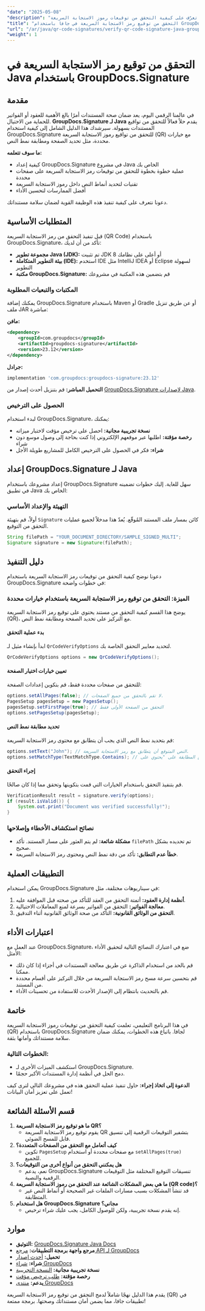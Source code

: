 ```yaml
---
"date": "2025-05-08"
"description": "تعرّف على كيفية التحقق من توقيعات رموز الاستجابة السريعة (QR) في جافا باستخدام مكتبة GroupDocs.Signature الفعّالة. يغطي هذا الدليل الإعداد وخيارات التحقق وأفضل الممارسات."
"title": "التحقق من توقيع رمز الاستجابة السريعة في جافا باستخدام GroupDocs.Signature - دليل شامل"
"url": "/ar/java/qr-code-signatures/verify-qr-code-signature-java-groupdocs-signature/"
"weight": 1
---
```


# التحقق من توقيع رمز الاستجابة السريعة في Java باستخدام GroupDocs.Signature

## مقدمة

في عالمنا الرقمي اليوم، يعد ضمان صحة المستندات أمرًا بالغ الأهمية للعقود أو الفواتير للحماية من الاحتيال. **GroupDocs.Signature لـ Java** يقدم حلاً فعالاً للتحقق من تواقيع المستندات بسهولة. سيرشدك هذا الدليل الشامل إلى كيفية استخدام GroupDocs.Signature للتحقق من تواقيع رموز الاستجابة السريعة (QR) مع خيارات محددة، مثل تحديد الصفحة ومطابقة نمط النص.

**ما سوف تتعلمه:**

- كيفية إعداد GroupDocs.Signature في مشروع Java الخاص بك
- عملية خطوة بخطوة للتحقق من توقيعات رمز الاستجابة السريعة على صفحات محددة
- تقنيات لتحديد أنماط النص داخل رموز الاستجابة السريعة
- أفضل الممارسات لتحسين الأداء

دعونا نتعرف على كيفية تنفيذ هذه الوظيفة القوية لضمان سلامة مستنداتك.

## المتطلبات الأساسية

قبل تنفيذ التحقق من رمز الاستجابة السريعة (QR Code) باستخدام GroupDocs.Signature، تأكد من أن لديك:

- **مجموعة تطوير Java (JDK):** تم تثبيت JDK 8 أو أعلى على نظامك
- **بيئة التطوير المتكاملة (IDE):** استخدم IDE مثل IntelliJ IDEA أو Eclipse لسهولة التطوير
- **مكتبة GroupDocs.Signature:** قم بتضمين هذه المكتبة في مشروعك

### المكتبات والتبعيات المطلوبة

يمكنك إضافة GroupDocs.Signature باستخدام Maven أو Gradle أو عن طريق تنزيل ملف JAR مباشرة:

**مافن:**

```xml
<dependency>
    <groupId>com.groupdocs</groupId>
    <artifactId>groupdocs-signature</artifactId>
    <version>23.12</version>
</dependency>
```

**جرادل:**

```gradle
implementation 'com.groupdocs:groupdocs-signature:23.12'
```

**التحميل المباشر:** 
قم بتنزيل أحدث إصدار من [GroupDocs.Signature لإصدارات Java](https://releases.groupdocs.com/signature/java/).

### الحصول على الترخيص

لبدء استخدام GroupDocs.Signature، يمكنك:

- **نسخة تجريبية مجانية:** احصل على ترخيص مؤقت لاختبار ميزاته
- **رخصة مؤقتة:** اطلبها عبر موقعهم الإلكتروني إذا كنت بحاجة إلى وصول موسع دون شراء
- **شراء:** فكر في الحصول على الترخيص الكامل للمشاريع طويلة الأجل

## إعداد GroupDocs.Signature لـ Java

إعداد مشروعك باستخدام GroupDocs.Signature سهل للغاية. إليك خطوات تضمينه في تطبيق Java الخاص بك:

### التهيئة والإعداد الأساسي

أولاً، قم بتهيئة `Signature` كائن بمسار ملف المستند المُوقّع. يُعدّ هذا مدخلاً لجميع عمليات التحقق من التوقيع.

```java
String filePath = "YOUR_DOCUMENT_DIRECTORY/SAMPLE_SIGNED_MULTI";
Signature signature = new Signature(filePath);
```

## دليل التنفيذ

دعونا نوضح كيفية التحقق من توقيعات رمز الاستجابة السريعة باستخدام GroupDocs.Signature في خطوات واضحة:

### الميزة: التحقق من توقيع رمز الاستجابة السريعة باستخدام خيارات محددة

يوضح هذا القسم كيفية التحقق من مستند يحتوي على توقيع رمز الاستجابة السريعة (QR)، مع التركيز على تحديد الصفحة ومطابقة نمط النص.

#### بدء عملية التحقق

ابدأ بإنشاء مثيل لـ `QrCodeVerifyOptions` لتحديد معايير التحقق الخاصة بك.

```java
QrCodeVerifyOptions options = new QrCodeVerifyOptions();
```

#### تعيين خيارات اختيار الصفحة

للتحقق من صفحات محددة فقط، قم بتكوين إعدادات الصفحة:

```java
options.setAllPages(false); // لا تقم بالتحقق من جميع الصفحات.
PagesSetup pagesSetup = new PagesSetup();
pagesSetup.setFirstPage(true); // التحقق من الصفحة الأولى فقط
options.setPagesSetup(pagesSetup);
```

#### تحديد مطابقة نمط النص

قم بتحديد نمط النص الذي يجب أن يتطابق مع محتوى رمز الاستجابة السريعة:

```java
options.setText("John"); // النص المتوقع أن يتطابق مع رمز الاستجابة السريعة.
options.setMatchType(TextMatchType.Contains); // تم ضبط نوع المطابقة على "يحتوي على".
```

#### إجراء التحقق

قم بتنفيذ التحقق باستخدام الخيارات التي قمت بتكوينها وتحقق مما إذا كان صالحًا.

```java
VerificationResult result = signature.verify(options);
if (result.isValid()) {
    System.out.print("Document was verified successfully!");
}
```

### نصائح استكشاف الأخطاء وإصلاحها

- **مشكلة شائعة:** لم يتم العثور على مسار المستند. تأكد `filePath` تم تحديده بشكل صحيح.
- **خطأ عدم التطابق:** تأكد من دقة نمط النص ومحتوى رمز الاستجابة السريعة.

## التطبيقات العملية

يمكن استخدام GroupDocs.Signature في سيناريوهات مختلفة، مثل:

1. **أنظمة إدارة العقود:** أتمتة التحقق من العقد للتأكد من صحته قبل الموافقة عليه.
2. **معالجة الفواتير:** التحقق من الفواتير بسرعة لمنع المعاملات الاحتيالية.
3. **التحقق من الوثائق القانونية:** التأكد من صحة الوثائق القانونية أثناء التدقيق.

## اعتبارات الأداء

عند العمل مع GroupDocs.Signature، ضع في اعتبارك النصائح التالية لتحقيق الأداء الأمثل:

- قم بالحد من استخدام الذاكرة عن طريق معالجة المستندات في أجزاء إذا كان ذلك ممكنا.
- قم بتحسين سرعة مسح رمز الاستجابة السريعة من خلال التركيز على أقسام محددة من المستند.
- قم بالتحديث بانتظام إلى الإصدار الأحدث للاستفادة من تحسينات الأداء.

## خاتمة

في هذا البرنامج التعليمي، تعلمت كيفية التحقق من توقيعات رموز الاستجابة السريعة (QR) باستخدام GroupDocs.Signature لجافا. باتباع هذه الخطوات، يمكنك ضمان سلامة مستنداتك وأمانها بثقة. 

### الخطوات التالية:

- استكشف الميزات الأخرى لـ GroupDocs.Signature.
- دمج الحل في أنظمة إدارة المستندات الأكبر حجمًا.

**الدعوة إلى اتخاذ إجراء:** حاول تنفيذ عملية التحقق هذه في مشروعك التالي لترى كيف تعمل على تعزيز أمان البيانات!

## قسم الأسئلة الشائعة

1. **ما هو توقيع رمز الاستجابة السريعة QR؟**
   - يقوم توقيع رمز الاستجابة السريعة QR بتشفير التوقيعات الرقمية إلى تنسيق قابل للمسح الضوئي.
2. **كيف أتعامل مع التحقق من الصفحات المتعددة؟**
   - تكوين `PagesSetup` مع صفحات محددة أو استخدام `setAllPages(true)` للجميع.
3. **هل يمكنني التحقق من أنواع أخرى من التوقيعات؟**
   - نعم، يدعم GroupDocs.Signature تنسيقات التوقيع المختلفة مثل التوقيعات الرقمية والنصية.
4. **ما هي بعض المشكلات الشائعة عند التحقق من رموز الاستجابة السريعة (QR code)؟**
   - قد تنشأ المشكلات بسبب مسارات الملفات غير الصحيحة أو أنماط النص غير المتطابقة.
5. **هل استخدام GroupDocs.Signature مجاني؟**
   - إنه يقدم نسخة تجريبية، ولكن للوصول الكامل، يجب عليك شراء ترخيص.

## موارد

- **التوثيق:** [GroupDocs.Signature Java Docs](https://docs.groupdocs.com/signature/java/)
- **مرجع واجهة برمجة التطبيقات:** [مرجع API لـ GroupDocs](https://reference.groupdocs.com/signature/java/)
- **تحميل:** [أحدث إصدار](https://releases.groupdocs.com/signature/java/)
- **شراء:** [شراء GroupDocs](https://purchase.groupdocs.com/buy)
- **نسخة تجريبية مجانية:** [النسخة التجريبية](https://releases.groupdocs.com/signature/java/)
- **رخصة مؤقتة:** [طلب ترخيص مؤقت](https://purchase.groupdocs.com/temporary-license/)
- **يدعم:** [منتدى GroupDocs](https://forum.groupdocs.com/c/signature/)

يقدم هذا الدليل نهجًا شاملاً لدمج التحقق من توقيع رمز الاستجابة السريعة (QR) في تطبيقات جافا، مما يضمن أمان مستنداتك وصحتها. برمجة ممتعة!